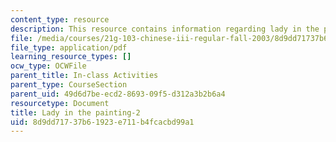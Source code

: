 ```yaml
---
content_type: resource
description: This resource contains information regarding lady in the painting.
file: /media/courses/21g-103-chinese-iii-regular-fall-2003/8d9dd71737b61923e711b4fcacbd99a1_MIT21G_103F03_painting2.pdf
file_type: application/pdf
learning_resource_types: []
ocw_type: OCWFile
parent_title: In-class Activities
parent_type: CourseSection
parent_uid: 49d6d7be-ecd2-8693-09f5-d312a3b2b6a4
resourcetype: Document
title: Lady in the painting-2
uid: 8d9dd717-37b6-1923-e711-b4fcacbd99a1
---
```

